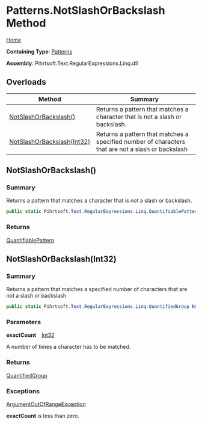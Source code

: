 # Patterns\.NotSlashOrBackslash Method

[Home](../../../../../../README.md)

**Containing Type**: [Patterns](../README.md)

**Assembly**: Pihrtsoft\.Text\.RegularExpressions\.Linq\.dll

## Overloads

| Method | Summary |
| ------ | ------- |
| [NotSlashOrBackslash()](#Pihrtsoft_Text_RegularExpressions_Linq_Patterns_NotSlashOrBackslash) | Returns a pattern that matches a character that is not a slash or backslash\. |
| [NotSlashOrBackslash(Int32)](#Pihrtsoft_Text_RegularExpressions_Linq_Patterns_NotSlashOrBackslash_System_Int32_) | Returns a pattern that matches a specified number of characters that are not a slash or backslash |

## NotSlashOrBackslash\(\) <a name="Pihrtsoft_Text_RegularExpressions_Linq_Patterns_NotSlashOrBackslash"></a>

### Summary

Returns a pattern that matches a character that is not a slash or backslash\.

```csharp
public static Pihrtsoft.Text.RegularExpressions.Linq.QuantifiablePattern NotSlashOrBackslash()
```

### Returns

[QuantifiablePattern](../../QuantifiablePattern/README.md)

## NotSlashOrBackslash\(Int32\) <a name="Pihrtsoft_Text_RegularExpressions_Linq_Patterns_NotSlashOrBackslash_System_Int32_"></a>

### Summary

Returns a pattern that matches a specified number of characters that are not a slash or backslash

```csharp
public static Pihrtsoft.Text.RegularExpressions.Linq.QuantifiedGroup NotSlashOrBackslash(int exactCount)
```

### Parameters

**exactCount** &ensp; [Int32](https://docs.microsoft.com/en-us/dotnet/api/system.int32)

A number of times a character has to be matched\.

### Returns

[QuantifiedGroup](../../QuantifiedGroup/README.md)

### Exceptions

[ArgumentOutOfRangeException](https://docs.microsoft.com/en-us/dotnet/api/system.argumentoutofrangeexception)

**exactCount** is less than zero\.

